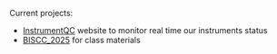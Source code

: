 Current projects:

- [InstrumentQC](https://umgccfcss.github.io/InstrumentQC/) website to monitor real time our instruments status
- [BISCC_2025](https://github.com/UMGCCFCSS/BISCC_2025) for class materials
